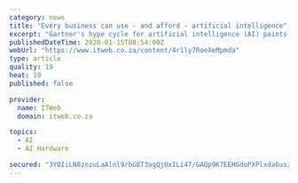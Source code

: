 ```yaml
---
category: news
title: "Every business can use - and afford - artificial intelligence"
excerpt: "Gartner's hype cycle for artificial intelligence (AI) paints an interesting picture. Speech recognition and GPU chips for AI are the only two AI technologies that have moved past the dreaded ..."
publishedDateTime: 2020-01-15T08:54:00Z
webUrl: "https://www.itweb.co.za/content/4r1ly7RoeXeMpmda"
type: article
quality: 19
heat: 19
published: false

provider:
  name: ITWeb
  domain: itweb.co.za

topics:
  - AI
  - AI Hardware

secured: "3Y0IiLN8znzuLaAlnl9rbG8T3agQj0xILi47/GAQp9K7EEHGdoPXPlxda6uszblE3PKdn1p3Ts8WOeFOE9Qi8mdjMKFpqzmYlMiGpOrc7yOXHqkluJqUSrHvr2lCSuNc0f8VoktF2l4tWeX1wAoH4Cg9xDfO0rC9clX0oXT3pgcsIKobzMvvekkw6P3v+syZ8zOLiv9Zn3SvA37GFK9yXXgzGBmu02x5NZ5tUo7JZdG4WTANaqff0+GJzp9XEAN7+sqUCLJso5Oa4y0bdD5d2Kv1IejgPIuL2G5SXRipa01ie6Arx1XwrLV0viEehfpT;lXZ83S5v1DTr8YzYpW79Hw=="
---
```


